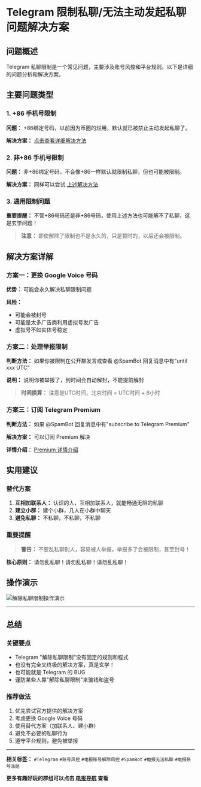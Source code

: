 # Telegram 限制私聊/无法主动发起私聊问题解决方案

## 问题概述

Telegram 私聊限制是一个常见问题，主要涉及账号风控和平台规则。以下是详细的问题分析和解决方案。

## 主要问题类型

### 1. +86 手机号限制
**问题：** +86绑定号码，以前因为币圈的烂用，默认就已被禁止主动发起私聊了。

**解决方案：** [点击查看详细解决方法](https://t.me/tgcn_wiki/9)

### 2. 非+86 手机号限制
**问题：** 非+86绑定号码，不会像+86一样默认就限制私聊，但也可能被限制。

**解决方案：** 同样可以尝试 [上述解决方法](https://t.me/tgcn_wiki/9)

### 3. 通用限制问题
**重要提醒：** 不管+86号码还是非+86号码，使用上述方法也可能解不了私聊，这是玄学问题！

> **注意：** 即使解除了限制也不是永久的，只是暂时的，以后还会被限制。

## 解决方案详解

### 方案一：更换 Google Voice 号码
**优势：** 可能会永久解决私聊限制问题

**风险：**
- 可能会被封号
- 可能是太多广告商利用虚拟号发广告
- 虚拟号不如实体号稳定

### 方案二：处理举报限制
**判断方法：** 如果你被限制在公开群发言或查看 @SpamBot 回复消息中有"until xxx UTC"

**说明：** 说明你被举报了，到时间会自动解封，不能提前解封

> **时间换算：** 注意是UTC时间，北京时间 = UTC时间 + 8小时

### 方案三：订阅 Telegram Premium
**判断方法：** 如果 @SpamBot 回复消息中有"subscribe to Telegram Premium"

**解决方案：** 可以订阅 Premium 解决

**详情介绍：** [Premium 详情介绍](https://t.me/tgcn_wiki/7)

## 实用建议

### 替代方案
1. **互相加联系人：** 认识的人，互相加联系人，就能畅通无阻的私聊
2. **建立小群：** 建个小群，几人在小群中聊天
3. **避免私聊：** 不私聊，不私聊，不私聊

### 重要提醒
> **警告：** 不要乱私聊别人，容易被人举报，举报多了会被限制，甚至封号！

**核心原则：** 请勿乱私聊！请勿乱私聊！请勿乱私聊！

## 操作演示

![解除私聊限制操作演示](https://cdn.jsdelivr.net/gh/itgoyo/PicGoRes@master/img%E8%A7%A3%E9%99%A4%E7%A7%81%E8%81%8A%E9%99%90%E5%88%B6.gif)

---

## 总结

### 关键要点
- Telegram "解除私聊限制"没有固定的规则和程式
- 也没有完全又终极的解决方案，真是玄学！
- 也可能就是 Telegram 的 BUG
- 谨防某些人靠"解除私聊限制"来骗钱和盗号

### 推荐做法
1. 优先尝试官方提供的解决方案
2. 考虑更换 Google Voice 号码
3. 使用替代方案（加联系人、建小群）
4. 避免不必要的私聊行为
5. 遵守平台规则，避免被举报

---

**相关标签：** `#Telegram` `#账号风控` `#电报账号解除风控` `#SpamBot` `#电报无法私聊` `#电报账号冻结`

**更多有趣好玩的群组可以点击 [电报导航](https://dianbaodaohang.com) 查看**